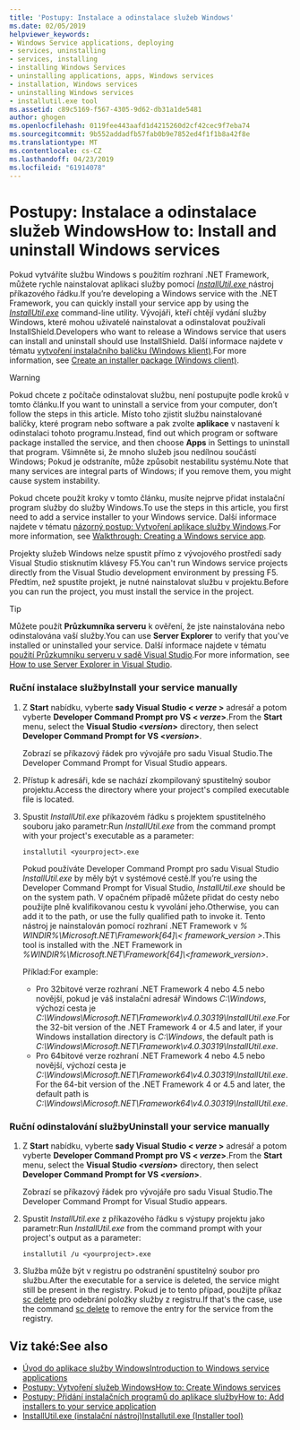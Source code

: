```yaml
---
title: 'Postupy: Instalace a odinstalace služeb Windows'
ms.date: 02/05/2019
helpviewer_keywords:
- Windows Service applications, deploying
- services, uninstalling
- services, installing
- installing Windows Services
- uninstalling applications, apps, Windows services
- installation, Windows services
- uninstalling Windows services
- installutil.exe tool
ms.assetid: c89c5169-f567-4305-9d62-db31a1de5481
author: ghogen
ms.openlocfilehash: 0119fee443aafd1d4215260d2cf42cec9f7eba74
ms.sourcegitcommit: 9b552addadfb57fab0b9e7852ed4f1f1b8a42f8e
ms.translationtype: MT
ms.contentlocale: cs-CZ
ms.lasthandoff: 04/23/2019
ms.locfileid: "61914078"
---
```

# <a name="how-to-install-and-uninstall-windows-services"></a><span data-ttu-id="a655a-102">Postupy: Instalace a odinstalace služeb Windows</span><span class="sxs-lookup"><span data-stu-id="a655a-102">How to: Install and uninstall Windows services</span></span>
<span data-ttu-id="a655a-103">Pokud vytváříte službu Windows s použitím rozhraní .NET Framework, můžete rychle nainstalovat aplikaci služby pomocí [ *InstallUtil.exe* ](../tools/installutil-exe-installer-tool.md) nástroj příkazového řádku.</span><span class="sxs-lookup"><span data-stu-id="a655a-103">If you’re developing a Windows service with the .NET Framework, you can quickly install your service app by using the [*InstallUtil.exe*](../tools/installutil-exe-installer-tool.md) command-line utility.</span></span> <span data-ttu-id="a655a-104">Vývojáři, kteří chtějí vydání služby Windows, které mohou uživatelé nainstalovat a odinstalovat používali InstallShield.</span><span class="sxs-lookup"><span data-stu-id="a655a-104">Developers who want to release a Windows service that users can install and uninstall should use InstallShield.</span></span> <span data-ttu-id="a655a-105">Další informace najdete v tématu [vytvoření instalačního balíčku (Windows klient)](https://docs.microsoft.com/visualstudio/deployment/deploying-applications-services-and-components#create-an-installer-package-windows-client).</span><span class="sxs-lookup"><span data-stu-id="a655a-105">For more information, see [Create an installer package (Windows client)](https://docs.microsoft.com/visualstudio/deployment/deploying-applications-services-and-components#create-an-installer-package-windows-client).</span></span>
  
> [!WARNING]
>  <span data-ttu-id="a655a-106">Pokud chcete z počítače odinstalovat službu, není postupujte podle kroků v tomto článku.</span><span class="sxs-lookup"><span data-stu-id="a655a-106">If you want to uninstall a service from your computer, don’t follow the steps in this article.</span></span> <span data-ttu-id="a655a-107">Místo toho zjistit službu nainstalované balíčky, které program nebo software a pak zvolte **aplikace** v nastavení k odinstalaci tohoto programu.</span><span class="sxs-lookup"><span data-stu-id="a655a-107">Instead, find out which program or software package installed the service, and then choose **Apps** in Settings to uninstall that program.</span></span> <span data-ttu-id="a655a-108">Všimněte si, že mnoho služeb jsou nedílnou součástí Windows; Pokud je odstraníte, může způsobit nestabilitu systému.</span><span class="sxs-lookup"><span data-stu-id="a655a-108">Note that many services are integral parts of Windows; if you remove them, you might cause system instability.</span></span>  
  
 <span data-ttu-id="a655a-109">Pokud chcete použít kroky v tomto článku, musíte nejprve přidat instalační program služby do služby Windows.</span><span class="sxs-lookup"><span data-stu-id="a655a-109">To use the steps in this article, you first need to add a service installer to your Windows service.</span></span> <span data-ttu-id="a655a-110">Další informace najdete v tématu [názorný postup: Vytvoření aplikace služby Windows](../windows-services/walkthrough-creating-a-windows-service-application-in-the-component-designer.md).</span><span class="sxs-lookup"><span data-stu-id="a655a-110">For more information, see [Walkthrough: Creating a Windows service app](../windows-services/walkthrough-creating-a-windows-service-application-in-the-component-designer.md).</span></span>  
  
 <span data-ttu-id="a655a-111">Projekty služeb Windows nelze spustit přímo z vývojového prostředí sady Visual Studio stisknutím klávesy F5.</span><span class="sxs-lookup"><span data-stu-id="a655a-111">You can't run Windows service projects directly from the Visual Studio development environment by pressing F5.</span></span> <span data-ttu-id="a655a-112">Předtím, než spustíte projekt, je nutné nainstalovat službu v projektu.</span><span class="sxs-lookup"><span data-stu-id="a655a-112">Before you can run the project, you must install the service in the project.</span></span>  
  
> [!TIP]
>  <span data-ttu-id="a655a-113">Můžete použít **Průzkumníka serveru** k ověření, že jste nainstalována nebo odinstalována vaší služby.</span><span class="sxs-lookup"><span data-stu-id="a655a-113">You can use **Server Explorer** to verify that you've installed or uninstalled your service.</span></span> <span data-ttu-id="a655a-114">Další informace najdete v tématu [použití Průzkumníku serveru v sadě Visual Studio](https://support.microsoft.com/help/316649/how-to-use-the-server-explorer-in-visual-studio-net-and-visual-studio).</span><span class="sxs-lookup"><span data-stu-id="a655a-114">For more information, see [How to use Server Explorer in Visual Studio](https://support.microsoft.com/help/316649/how-to-use-the-server-explorer-in-visual-studio-net-and-visual-studio).</span></span>
  
### <a name="install-your-service-manually"></a><span data-ttu-id="a655a-115">Ruční instalace služby</span><span class="sxs-lookup"><span data-stu-id="a655a-115">Install your service manually</span></span>  
  
1. <span data-ttu-id="a655a-116">Z **Start** nabídku, vyberte **sady Visual Studio \< *verze* >**  adresář a potom vyberte **Developer Command Prompt pro VS \< *verze*>**.</span><span class="sxs-lookup"><span data-stu-id="a655a-116">From the **Start** menu, select the **Visual Studio \<*version*>** directory, then select **Developer Command Prompt for VS \<*version*>**.</span></span>
  
     <span data-ttu-id="a655a-117">Zobrazí se příkazový řádek pro vývojáře pro sadu Visual Studio.</span><span class="sxs-lookup"><span data-stu-id="a655a-117">The Developer Command Prompt for Visual Studio appears.</span></span> 
  
2. <span data-ttu-id="a655a-118">Přístup k adresáři, kde se nachází zkompilovaný spustitelný soubor projektu.</span><span class="sxs-lookup"><span data-stu-id="a655a-118">Access the directory where your project's compiled executable file is located.</span></span>  
  
3. <span data-ttu-id="a655a-119">Spustit *InstallUtil.exe* příkazovém řádku s projektem spustitelného souboru jako parametr:</span><span class="sxs-lookup"><span data-stu-id="a655a-119">Run *InstallUtil.exe* from the command prompt with your project's executable as a parameter:</span></span>  
  
    ```console
    installutil <yourproject>.exe  
    ```  

     <span data-ttu-id="a655a-120">Pokud používáte Developer Command Prompt pro sadu Visual Studio *InstallUtil.exe* by měly být v systémové cestě.</span><span class="sxs-lookup"><span data-stu-id="a655a-120">If you’re using the Developer Command Prompt for Visual Studio, *InstallUtil.exe* should be on the system path.</span></span> <span data-ttu-id="a655a-121">V opačném případě můžete přidat do cesty nebo použijte plně kvalifikovanou cestu k vyvolání jeho.</span><span class="sxs-lookup"><span data-stu-id="a655a-121">Otherwise, you can add it to the path, or use the fully qualified path to invoke it.</span></span> <span data-ttu-id="a655a-122">Tento nástroj je nainstalován pomocí rozhraní .NET Framework v *% WINDIR%\Microsoft.NET\Framework[64]\\< framework_version >*.</span><span class="sxs-lookup"><span data-stu-id="a655a-122">This tool is installed with the .NET Framework in *%WINDIR%\Microsoft.NET\Framework[64]\\<framework_version>*.</span></span>
     
     <span data-ttu-id="a655a-123">Příklad:</span><span class="sxs-lookup"><span data-stu-id="a655a-123">For example:</span></span>
     - <span data-ttu-id="a655a-124">Pro 32bitové verze rozhraní .NET Framework 4 nebo 4.5 nebo novější, pokud je váš instalační adresář Windows *C:\Windows*, výchozí cesta je *C:\Windows\Microsoft.NET\Framework\v4.0.30319\InstallUtil.exe*.</span><span class="sxs-lookup"><span data-stu-id="a655a-124">For the 32-bit version of the .NET Framework 4 or 4.5 and later, if your Windows installation directory is *C:\Windows*, the default path is *C:\Windows\Microsoft.NET\Framework\v4.0.30319\InstallUtil.exe*.</span></span>
     - <span data-ttu-id="a655a-125">Pro 64bitové verze rozhraní .NET Framework 4 nebo 4.5 nebo novější, výchozí cesta je *C:\Windows\Microsoft.NET\Framework64\v4.0.30319\InstallUtil.exe*.</span><span class="sxs-lookup"><span data-stu-id="a655a-125">For the 64-bit version of the .NET Framework 4 or 4.5 and later, the default path is *C:\Windows\Microsoft.NET\Framework64\v4.0.30319\InstallUtil.exe*.</span></span>
  
### <a name="uninstall-your-service-manually"></a><span data-ttu-id="a655a-126">Ruční odinstalování služby</span><span class="sxs-lookup"><span data-stu-id="a655a-126">Uninstall your service manually</span></span>  
  
1. <span data-ttu-id="a655a-127">Z **Start** nabídku, vyberte **sady Visual Studio \< *verze* >**  adresář a potom vyberte **Developer Command Prompt pro VS \< *verze*>**.</span><span class="sxs-lookup"><span data-stu-id="a655a-127">From the **Start** menu, select the **Visual Studio \<*version*>** directory, then select **Developer Command Prompt for VS \<*version*>**.</span></span>
  
     <span data-ttu-id="a655a-128">Zobrazí se příkazový řádek pro vývojáře pro sadu Visual Studio.</span><span class="sxs-lookup"><span data-stu-id="a655a-128">The Developer Command Prompt for Visual Studio appears.</span></span>  
  
2. <span data-ttu-id="a655a-129">Spustit *InstallUtil.exe* z příkazového řádku s výstupy projektu jako parametr:</span><span class="sxs-lookup"><span data-stu-id="a655a-129">Run *InstallUtil.exe* from the command prompt with your project's output as a parameter:</span></span>  
  
    ```console  
    installutil /u <yourproject>.exe  
    ```  
  
3. <span data-ttu-id="a655a-130">Služba může být v registru po odstranění spustitelný soubor pro službu.</span><span class="sxs-lookup"><span data-stu-id="a655a-130">After the executable for a service is deleted, the service might still be present in the registry.</span></span> <span data-ttu-id="a655a-131">Pokud je to tento případ, použijte příkaz [sc delete](/windows-server/administration/windows-commands/sc-delete) pro odebrání položky služby z registru.</span><span class="sxs-lookup"><span data-stu-id="a655a-131">If that's the case, use the command [sc delete](/windows-server/administration/windows-commands/sc-delete) to remove the entry for the service from the registry.</span></span>  
  
## <a name="see-also"></a><span data-ttu-id="a655a-132">Viz také:</span><span class="sxs-lookup"><span data-stu-id="a655a-132">See also</span></span>

- [<span data-ttu-id="a655a-133">Úvod do aplikace služby Windows</span><span class="sxs-lookup"><span data-stu-id="a655a-133">Introduction to Windows service applications</span></span>](../windows-services/introduction-to-windows-service-applications.md)
- [<span data-ttu-id="a655a-134">Postupy: Vytvoření služeb Windows</span><span class="sxs-lookup"><span data-stu-id="a655a-134">How to: Create Windows services</span></span>](../windows-services/how-to-create-windows-services.md)
- [<span data-ttu-id="a655a-135">Postupy: Přidání instalačních programů do aplikace služby</span><span class="sxs-lookup"><span data-stu-id="a655a-135">How to: Add installers to your service application</span></span>](../windows-services/how-to-add-installers-to-your-service-application.md)
- [<span data-ttu-id="a655a-136">InstallUtil.exe (instalační nástroj)</span><span class="sxs-lookup"><span data-stu-id="a655a-136">Installutil.exe (Installer tool)</span></span>](../tools/installutil-exe-installer-tool.md)
